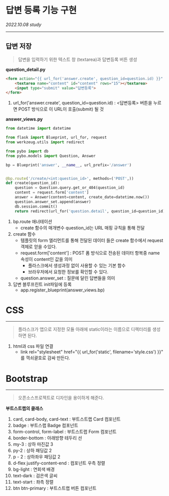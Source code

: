# 답변 등록 기능 구현
_2022.10.08 study_
***
## 답변 저장
> 답변을 입력하기 위한 텍스트 창 (textarea)과 답변등록 버튼 생성  

__question_detail.py__
```html
<form action="{{ url_for('answer.create', question_id=question.id) }}" method="post">
    <textarea name="content" id="content" rows="15"></textarea>
    <input type="submit" value="답변등록">
</form>
```
1. url_for('answer.create', question_id=question.id) : <답변등록> 버튼을 누르면 POST 방식으로 이 URL이 호출(submit) 될 것

__answer_views.py__
```python
from datetime import datetime

from flask import Blueprint, url_for, request
from werkzeug.utils import redirect

from pybo import db
from pybo.models import Question, Answer

bp = Blueprint('answer', __name__, url_prefix='/answer')


@bp.route('/create/<int:question_id>', methods=('POST',))
def create(question_id):
    question = Question.query.get_or_404(question_id)
    content = request.form['content']
    answer = Answer(content=content, create_date=datetime.now())
    question.answer_set.append(answer)
    db.session.commit()
    return redirect(url_for('question.detail', question_id=question_id))
```
1. bp.route 애너테이션
   - create 함수의 매개변수 question_id는 URL 매핑 규칙을 통해 전달
2. create 함수
   - 템플릿의 form 엘리먼트를 통해 전달된 데이터 들은 create 함수에서 request 객체로 얻을 수있다.
   - request.form['content'] : POST 폼 방식으로 전송된 데이터 항복중 name 속성이 content인 값을 의미
     - 플라스크에서 생성과정 없이 사용할 수 있는 기본 함수
     - 브라우저에서 요청한 정보를 확인할 수 있다.
   - question.answer_set : 질문에 달린 답변들을 의미
3. 답변 블루프린트 init파일에 등록
   - app.register_blueprint(answer_views.bp)

# CSS
***
> 플라스크가 앱으로 지정한 모듈 아래에 static이라는 이름으로 디렉터리를 생성하면 된다.

1. html과 css 파일 연결
   - link rel="stylesheet" href="{{ url_for('static', filename='style.css') }}" 를 꺽쇠괄호로 감싸 만든다.
# Bootstrap
***
> 오픈소스프로젝트로 디자인을 용이하게 해준다.

**부트스트랩의 클래스**
1. card, card-body, card-text : 부트스트랩 Card 컴포넌트
2. badge : 부트스랩 Badge 컴포넌트
3. form-control, form-label : 부트스트랩 Form 컴포넌트
4. border-bottom : 아래방향 테두리 선
5. my-3 : 상하 마진값 3
6. py-2 : 상하 패딩값 2
7. p - 2 : 상하좌우 패딩값 2
8. d-flex justify-content-end : 컴포넌트 우측 정렬
9. bg-light : 연회색 배경
10. text-dark : 검은색 글씨
11. text-start : 좌측 정렬
12. btn btn-primary : 부트스트랩 버튼 컴포넌트
